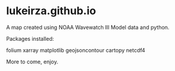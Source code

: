 # lukeirza.github.io
A map created using NOAA Wavewatch III Model data and python. 


Packages installed:

folium
xarray
matplotlib
geojsoncontour
cartopy
netcdf4

More to come, enjoy.
